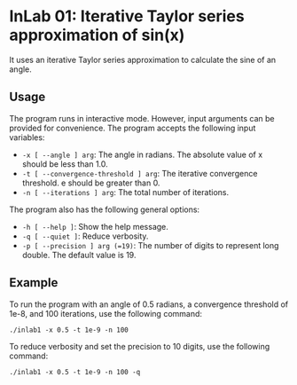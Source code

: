 <div style="display: none">
\page inlab1 InLab 01: Taylor series approximation of sin(x)
</div>

# InLab 01: Iterative Taylor series approximation of sin(x)

It uses an iterative Taylor series approximation to calculate the sine of an angle.

<div style="display: none">[TOC]</div>

## Usage

The program runs in interactive mode. However, input arguments can be provided for convenience.
The program accepts the following input variables:

- `-x [ --angle ] arg`: The angle in radians. The absolute value of x should be less than 1.0.
- `-t [ --convergence-threshold ] arg`: The iterative convergence threshold. e should be greater than 0.
- `-n [ --iterations ] arg`: The total number of iterations.

The program also has the following general options:

- `-h [ --help ]`: Show the help message.
- `-q [ --quiet ]`: Reduce verbosity.
- `-p [ --precision ] arg (=19)`: The number of digits to represent long double. The default value is 19.

## Example

To run the program with an angle of 0.5 radians, a convergence threshold of 1e-8, and 100 iterations, use the following
command:

```
./inlab1 -x 0.5 -t 1e-9 -n 100
```

To reduce verbosity and set the precision to 10 digits, use the following command:

```
./inlab1 -x 0.5 -t 1e-9 -n 100 -q
```
